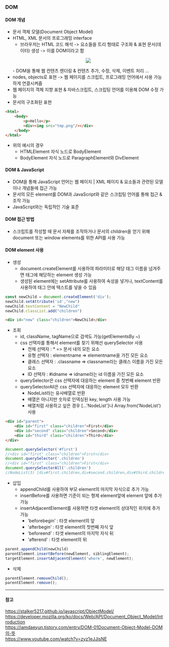 ### DOM
#### DOM 개념
- 문서 객체 모델(Document Object Model)
- HTML, XML 문서의 프로그래밍 interface
    - 브라우저는 HTML 코드 해석 -> 요소들을 트리 형태로 구조화 & 표현 문서(데이터) 생성 -> 이를 DOM이라고 함
    <p align="center"><img src="https://stalker5217.github.io/assets/images/javascript/DOM_tree.gif"></p>
    - DOM을 통해 웹 컨텐츠 렌더링 & 컨텐츠 추가, 수정, 삭제, 이벤트 처리 ...
- nodes, objects로 표현 -> 웹 페이지를 스크립트, 프로그래밍 언어에서 사용 가능하게 연결시켜줌
- 웹 페이지의 객체 지향 표현 & 자바스크립트, 스크립팅 언어를 이용해 DOM 수정 가능
- 문서의 구조화된 표현
```HTML
<html>
    <body>
        <p>Hello</p>
        <div><img src="tmp.png"/></div>
    </body>
</html>
```
- 위의 예시의 경우
    - HTMLElement 자식 노드로 BodyElement
    - BodyElement 자식 노드로 ParagraphElement와 DivElement


#### DOM & JavaScript
- DOM을 통해 JavaScript 언어는 웹 페이지 | XML 페이지 & 요소들과 관련된 모델이나 개념들에 접근 가능
- 문서의 모든 element를 DOM과 JavaScript와 같은 스크립팅 언어를 통해 접근 & 조작 가능
- JavaScript와는 독립적인 기술 표준

#### DOM 접근 방법
- 스크립트를 작성할 때 문서 자체를 조작하거나 문서의 children을 얻기 위해 document 또는 window elements를 위한 API를 사용 가능

#### DOM element 사용
- 생성
    - document.createElement를 사용하여 파라미터로 해당 태그 이름을 넘겨주면 태그에 해당하는 element 생성 가능
    - 생성된 element에는 setAttribute를 사용하여 속성을 넣거나, textContent를 사용하여 태그 안에 텍스트를 넣을 수 있음
```javascript
const newChild = document.createElement('div');
newChild.setAttribute('id',"new")
newChild.textContent = "NewChild"
newChild.classList.add("children")
```
```HTML
<div id="new" class="children">NewChild</div>
```

- 조회
    - id, className, tagName으로 검색도 가능(getElementsBy ~)
    - css 선택자를 통해서 element를 찾기 위해선 querySelector 사용
        - 전체 선택자 : * => 문서 내의 모든 요소
        - 유형 선택자 : elementname => elementname을 가진 모든 요소
        - 클래스 선택자 : .classname => classname라는 클래스 이름을 가진 모든 요소
        - ID 선택자 : #idname => idname라는 id 이름을 가진 모든 요소
    - querySelector은 css 선택자에 대응하는 element 중 첫번째 element 반환
    - querySelectorAll은 css 선택자에 대응하는 element 모두 반환
        - NodeList라는 유사배열로 반환 
        - 배열은 아니지만 숫자로 인덱싱된 key, length 사용 가능
        - 배열처럼 사용하고 싶은 경우 [...'NodeList']나 Array.from('NodeList') 사용
```HTML
<div id="parent">
    <div id="first" class="children">First</div>
    <div id="second" class="children">Second</div>
    <div id="third" class="children">Third</div>
</div>
```
```javascript
document.querySelector('#first')
//<div id="first" class="children">First</div>
document.querySelector('.children')
//<div id="first" class="children">First</div>
document.querySelectorAll('.children')
//NodeList(3) [div#first.children,div#second.children,div#third.children]
```

- 삽입
    - appendChild를 사용하여 부모 element의 마지막 자식으로 추가 가능
    - insertBefore를 사용하면 기준이 되는 형제 element앞에 element 앞에 추가 가능
    - insertAdjacentElement를 사용하면 타겟 element의 상대적인 위치에 추가 가능
        - 'beforebegin' : 타겟 element의 앞
        - 'afterbegin' : 타겟 element의 첫번째 자식 앞
        - 'beforeend' : 타겟 element의 마지막 자식 뒤
        - 'afterend' : 타겟 element의 뒤
```javascript
parent.appendChild(newChild)
parentElement.insertBefore(newElement, siblingElement);
targetElement.insertAdjacentElement('where', newElement);
```

- 삭제
```javascript
parentElement.removeChild();
parentElement.remove();
```


*****
#### 참고
https://stalker5217.github.io/javascript/ObjectModel/<br>
https://developer.mozilla.org/ko/docs/Web/API/Document_Object_Model/Introduction <br>
https://iamdaeyun.tistory.com/entry/DOM-01Document-Object-Model-DOM의-뜻 <br>
https://www.youtube.com/watch?v=zyz1eJJjsNE